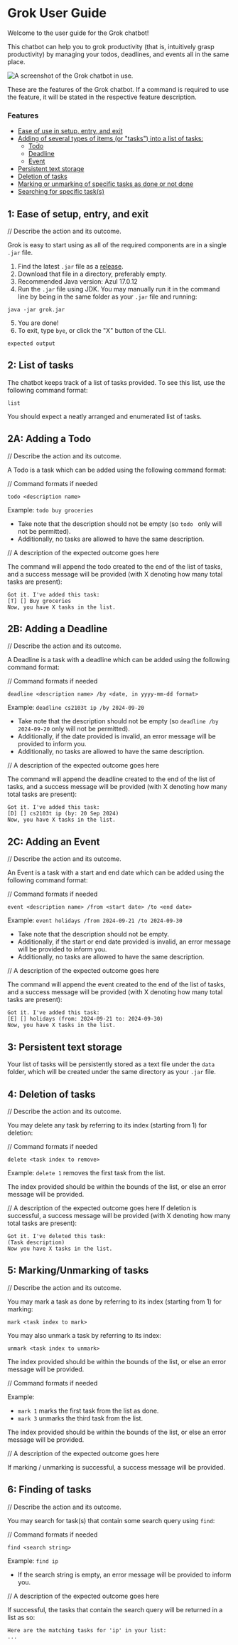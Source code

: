 # Grok User Guide

Welcome to the user guide for the Grok chatbot!

This chatbot can help you to grok productivity 
(that is, intuitively grasp productivity) by managing your todos, deadlines,
and events all in the same place.

![A screenshot of the Grok chatbot in use.](Ui.png)

These are the features of the Grok chatbot. If a command is required to use
the feature, it will be stated in the respective feature description.

### Features
- [Ease of use in setup, entry, and exit](#1-ease-of-setup-entry-and-exit)
- [Adding of several types of items (or "tasks") into a list of tasks:](#2-list-of-tasks)
  - [Todo](#2a-adding-a-todo)
  - [Deadline](#2b-adding-a-deadline)
  - [Event](#2c-adding-an-event)
- [Persistent text storage](#3-persistent-text-storage)
- [Deletion of tasks](#4-deletion-of-tasks)
- [Marking or unmarking of specific tasks as done or not done](#5-markingunmarking-of-tasks)
- [Searching for specific task(s)](#6-finding-of-tasks)

## 1: Ease of setup, entry, and exit

// Describe the action and its outcome.

Grok is easy to start using as all of the required components are in a single `.jar` file.
1. Find the latest `.jar` file as a [release](https://github.com/josh1248/ip/releases).
2. Download that file in a directory, preferably empty.
3. Recommended Java version: Azul 17.0.12
4. Run the `.jar` file using JDK. You may manually run it in the command line by being in the 
same folder as your `.jar` file and running:
```
java -jar grok.jar
```
5. You are done!
6. To exit, type `bye`, or click the "X" button of the CLI.

```
expected output
```

## 2: List of tasks
The chatbot keeps track of a list of tasks provided. To see this list, use the following command format:
```
list
```

You should expect a neatly arranged and enumerated list of tasks.

## 2A: Adding a Todo

// Describe the action and its outcome.

A Todo is a task which can be added using the following command format:

// Command formats if needed

`todo <description name>`

Example: `todo buy groceries`

- Take note that the description should not be empty (so `todo ` only will not be permitted).
- Additionally, no tasks are allowed to have the same description.

// A description of the expected outcome goes here

The command will append the todo created to the end of the list of tasks, and a success
message will be provided (with X denoting how many total tasks are present):

```
Got it. I've added this task:
[T] [] Buy groceries
Now, you have X tasks in the list.
```

## 2B: Adding a Deadline

// Describe the action and its outcome.

A Deadline is a task with a deadline which can be added using the following command format:

// Command formats if needed

`deadline <description name> /by <date, in yyyy-mm-dd format>`

Example: `deadline cs2103t ip /by 2024-09-20`

- Take note that the description should not be empty (so `deadline /by 2024-09-20` only will not be permitted).
- Additionally, if the date provided is invalid, an error message will be provided to inform you.
- Additionally, no tasks are allowed to have the same description.

// A description of the expected outcome goes here

The command will append the deadline created to the end of the list of tasks, and a success
message will be provided (with X denoting how many total tasks are present):

```
Got it. I've added this task:
[D] [] cs2103t ip (by: 20 Sep 2024)
Now, you have X tasks in the list.
```
## 2C: Adding an Event

// Describe the action and its outcome.

An Event is a task with a start and end date which can be added using the following command format:

// Command formats if needed

`event <description name> /from <start date> /to <end date>`

Example: `event holidays /from 2024-09-21 /to 2024-09-30`

- Take note that the description should not be empty.
- Additionally, if the start or end date provided is invalid, an error message will be provided to inform you.
- Additionally, no tasks are allowed to have the same description.

// A description of the expected outcome goes here

The command will append the event created to the end of the list of tasks, and a success
message will be provided (with X denoting how many total tasks are present):

```
Got it. I've added this task:
[E] [] holidays (from: 2024-09-21 to: 2024-09-30)
Now, you have X tasks in the list.
```

## 3: Persistent text storage

Your list of tasks will be persistently stored as a text file under the `data` folder, 
which will be created under the same directory as your `.jar` file.


## 4: Deletion of tasks

// Describe the action and its outcome.

You may delete any task by referring to its index (starting from 1) for deletion:

// Command formats if needed

```
delete <task index to remove>
```

Example: `delete 1` removes the first task from the list.

The index provided should be within the bounds of the list, or else an error message will be provided.

// A description of the expected outcome goes here
If deletion is successful, a success message will be provided 
(with X denoting how many total tasks are present):

```
Got it. I've deleted this task:
(Task description)
Now you have X tasks in the list.
```

## 5: Marking/Unmarking of tasks

// Describe the action and its outcome.

You may mark a task as done by referring to its index (starting from 1) for marking:
```
mark <task index to mark>
```

You may also unmark a task by referring to its index:
```
unmark <task index to unmark>
```

The index provided should be within the bounds of the list, or else an error message will be provided.


// Command formats if needed

Example: 
- `mark 1` marks the first task from the list as done.
- `mark 3` unmarks the third task from the list.

The index provided should be within the bounds of the list, or else an error message will be provided.

// A description of the expected outcome goes here

If marking / unmarking is successful, a success message will be provided.

## 6: Finding of tasks

// Describe the action and its outcome.

You may search for task(s) that contain some search query using `find`:

// Command formats if needed

```
find <search string>
```

Example: `find ip`

- If the search string is empty, an error message will be provided to inform you.

// A description of the expected outcome goes here

If successful, the tasks that contain the search query will be returned in a list as so:

```
Here are the matching tasks for 'ip' in your list:
...
```